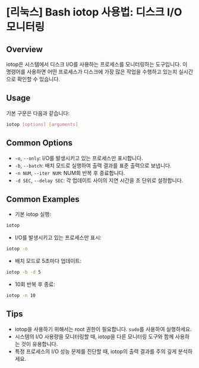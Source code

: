 # [리눅스] Bash iotop 사용법: 디스크 I/O 모니터링

## Overview
iotop은 시스템에서 디스크 I/O를 사용하는 프로세스를 모니터링하는 도구입니다. 이 명령어를 사용하면 어떤 프로세스가 디스크에 가장 많은 작업을 수행하고 있는지 실시간으로 확인할 수 있습니다.

## Usage
기본 구문은 다음과 같습니다:
```bash
iotop [options] [arguments]
```

## Common Options
- `-o`, `--only`: I/O를 발생시키고 있는 프로세스만 표시합니다.
- `-b`, `--batch`: 배치 모드로 실행하여 출력 결과를 표준 출력으로 보냅니다.
- `-n NUM`, `--iter NUM`: NUM회 반복 후 종료합니다.
- `-d SEC`, `--delay SEC`: 각 업데이트 사이의 지연 시간을 초 단위로 설정합니다.

## Common Examples
- 기본 iotop 실행:
```bash
iotop
```

- I/O를 발생시키고 있는 프로세스만 표시:
```bash
iotop -o
```

- 배치 모드로 5초마다 업데이트:
```bash
iotop -b -d 5
```

- 10회 반복 후 종료:
```bash
iotop -n 10
```

## Tips
- iotop을 사용하기 위해서는 root 권한이 필요합니다. `sudo`를 사용하여 실행하세요.
- 시스템의 I/O 사용량을 모니터링할 때, iotop을 다른 모니터링 도구와 함께 사용하는 것이 유용합니다.
- 특정 프로세스의 I/O 성능 문제를 진단할 때, iotop의 출력 결과를 주의 깊게 분석하세요.